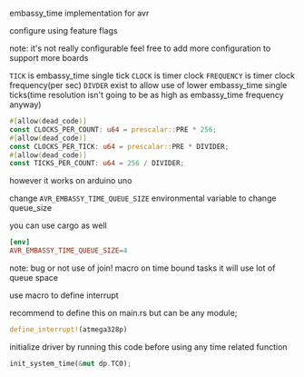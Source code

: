 embassy_time implementation for avr

configure using feature flags

note: it's not really configurable feel free to add more configuration to support more boards

`TICK` is embassy_time single tick
`CLOCK` is timer clock
`FREQUENCY` is timer clock frequency(per sec)
`DIVDER` exist to allow use of lower embassy_time single ticks(time resolution isn't going to be as high as embassy_time frequency anyway)
```rust
#[allow(dead_code)]
const CLOCKS_PER_COUNT: u64 = prescalar::PRE * 256;
#[allow(dead_code)]
const CLOCKS_PER_TICK: u64 = prescalar::PRE * DIVIDER;
#[allow(dead_code)]
const TICKS_PER_COUNT: u64 = 256 / DIVIDER;
```

however it works on arduino uno

change `AVR_EMBASSY_TIME_QUEUE_SIZE` environmental variable to change queue_size

you can use cargo as well
```toml
[env]
AVR_EMBASSY_TIME_QUEUE_SIZE=4
```

note: bug or not use of join! macro on time bound tasks it will use lot of queue space

use macro to define interrupt

recommend to define this on main.rs but can be any module;
```rust
define_interrupt!(atmega328p)
```

initialize driver by running this code before using any time related function
```rust
init_system_time(&mut dp.TC0);
```
